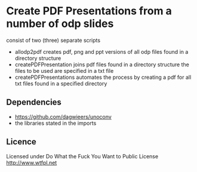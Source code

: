# Create PDF Presentations from a number of odp slides
consist of two (three) separate scripts
 * allodp2pdf creates pdf, png and ppt versions of all odp files found in a directory structure
 * createPDFPresentation joins pdf files found in a directory structure the files to be used are specified in a txt file
 * createPDFPresentations automates the process by creating a pdf for all txt files found in a specified directory

## Dependencies
 * https://github.com/dagwieers/unoconv
 * the libraries stated in the imports

## Licence
Licensed under Do What the Fuck You Want to Public License
http://www.wtfpl.net
